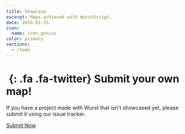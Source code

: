 ```yaml
---
title: Showcase
excerpt: Maps achieved with WurstScript.
date: 2016-01-25
icon:
  name: icon_genius
color: primary
sections:
  - /todo
---
```


<div class="jumbotron">

# *&nbsp;*{: .fa .fa-twitter} Submit your own map!

If you have a project made with Wurst that isn't showcased yet,
please submit it using our issue tracker.

[Submit Now](https://github.com)

</div>
